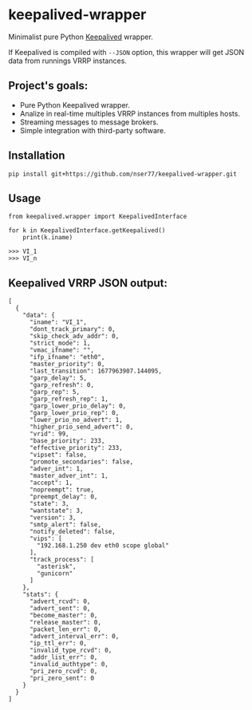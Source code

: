 # keepalived-wrapper
Minimalist pure Python [Keepalived](https://keeaplived.org) wrapper.

If Keepalived is compiled with ```--JSON``` option, this wrapper will get JSON data from runnings VRRP instances.

## Project's goals:
- Pure Python Keepalived wrapper.
- Analize in real-time multiples VRRP instances from multiples hosts.
- Streaming messages to message brokers.
- Simple integration with third-party software.

## Installation
```
pip install git+https://github.com/nser77/keepalived-wrapper.git
```

## Usage
```
from keepalived.wrapper import KeepalivedInterface

for k in KeepalivedInterface.getKeepalived()
    print(k.iname)
    
>>> VI_1
>>> VI_n
```

## Keepalived VRRP JSON output:
```
[
  {
    "data": {
      "iname": "VI_1",
      "dont_track_primary": 0,
      "skip_check_adv_addr": 0,
      "strict_mode": 1,
      "vmac_ifname": "",
      "ifp_ifname": "eth0",
      "master_priority": 0,
      "last_transition": 1677963907.144095,
      "garp_delay": 5,
      "garp_refresh": 0,
      "garp_rep": 5,
      "garp_refresh_rep": 1,
      "garp_lower_prio_delay": 0,
      "garp_lower_prio_rep": 0,
      "lower_prio_no_advert": 1,
      "higher_prio_send_advert": 0,
      "vrid": 99,
      "base_priority": 233,
      "effective_priority": 233,
      "vipset": false,
      "promote_secondaries": false,
      "adver_int": 1,
      "master_adver_int": 1,
      "accept": 1,
      "nopreempt": true,
      "preempt_delay": 0,
      "state": 3,
      "wantstate": 3,
      "version": 3,
      "smtp_alert": false,
      "notify_deleted": false,
      "vips": [
        "192.168.1.250 dev eth0 scope global"
      ],
      "track_process": [
        "asterisk",
        "gunicorn"
      ]
    },
    "stats": {
      "advert_rcvd": 0,
      "advert_sent": 0,
      "become_master": 0,
      "release_master": 0,
      "packet_len_err": 0,
      "advert_interval_err": 0,
      "ip_ttl_err": 0,
      "invalid_type_rcvd": 0,
      "addr_list_err": 0,
      "invalid_authtype": 0,
      "pri_zero_rcvd": 0,
      "pri_zero_sent": 0
    }
  }
]

```
